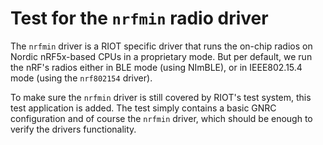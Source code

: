 # Test for the `nrfmin` radio driver
The `nrfmin` driver is a RIOT specific driver that runs the on-chip radios on
Nordic nRF5x-based CPUs in a proprietary mode. But per default, we run the nRF's
radios either in BLE mode (using NImBLE), or in IEEE802.15.4 mode (using the
`nrf802154` driver).

To make sure the `nrfmin` driver is still covered by RIOT's test system, this
test application is added. The test simply contains a basic GNRC configuration
and of course the `nrfmin` driver, which should be enough to verify the drivers
functionality.
